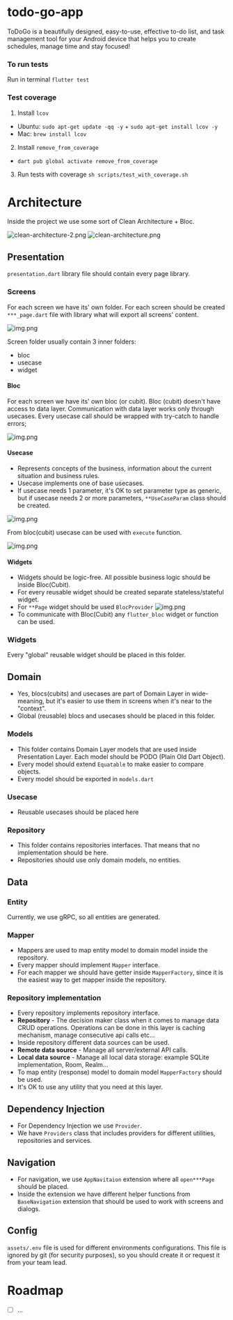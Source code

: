 # todo-go-app
ToDoGo is a beautifully designed, easy-to-use, effective to-do list, and task management tool for your Android device that helps you to create schedules, manage time and stay focused!

### To run tests
Run in terminal `flutter test`

### Test coverage
1. Install `lcov`
- Ubuntu: `sudo apt-get update -qq -y` + `sudo apt-get install lcov -y`
- Mac: `brew install lcov`
2. Install `remove_from_coverage`
- `dart pub global activate remove_from_coverage`
3. Run tests with coverage `sh scripts/test_with_coverage.sh`

# Architecture
Inside the project we use some sort of Clean Architecture + Bloc.

![clean-architecture-2.png](readme/clean-architecture.png)
![clean-architecture.png](readme/flutter-clean-architecture.png)

## Presentation
`presentation.dart` library file should contain every page library.

### Screens
For each screen we have its' own folder.
For each screen should be created `***_page.dart` file with library what will export all screens' content.

![img.png](readme/screen-library.png)

Screen folder usually contain 3 inner folders:
* bloc
* usecase
* widget

#### Bloc
For each screen we have its' own bloc (or cubit). Bloc (cubit) doesn't have access to data layer. Communication with data layer works only through usecases.
Every usecase call should be wrapped with try-catch to handle errors;

![img.png](readme/bloc-error-handling.png)

#### Usecase
* Represents concepts of the business, information about the current situation and business rules.
* Usecase implements one of base usecases.
* If usecase needs 1 parameter, it's OK to set parameter type as generic, but if usecase needs 2 or more parameters, `**UseCaseParam` class should be created.

![img.png](readme/usecase-param.png)

From bloc(cubit) usecase can be used with `execute` function.

![img.png](readme/usecase-execute.png)

#### Widgets

* Widgets should be logic-free. All possible business logic should be inside Bloc(Cubit).
* For every reusable widget should be created separate stateless/stateful widget.
* For `**Page` widget should be used `BlocProvider` ![img.png](readme/page-bloc-provider.png)
* To communicate with Bloc(Cubit) any `flutter_bloc` widget or function can be used.

### Widgets

Every "global" reusable widget should be placed in this folder.

## Domain

* Yes, blocs(cubits) and usecases are part of Domain Layer in wide-meaning, but it's easier to use them in screens when it's near to the "context".
* Global (reusable) blocs and usecases should be placed in this folder.

### Models

* This folder contains Domain Layer models that are used inside Presentation Layer. Each model should be PODO (Plain Old Dart Object).
* Every model should extend `Equatable` to make easier to compare objects.
* Every model should be exported in `models.dart`

### Usecase

* Reusable usecases should be placed here

### Repository
* This folder contains repositories interfaces. That means that no implementation should be here.
* Repositories should use only domain models, no entities.

## Data

### Entity

Currently, we use gRPC, so all entities are generated.

### Mapper

* Mappers are used to map entity model to domain model inside the repository.
* Every mapper should implement `Mapper` interface.
* For each mapper we should have getter inside `MapperFactory`, since it is the easiest way to get mapper inside the repository.

### Repository implementation

* Every repository implements repository interface.
* **Repository** - The decision maker class when it comes to manage data CRUD operations. Operations can be done in this layer is caching mechanism, manage consecutive api calls etc…
* Inside repository different data sources can be used.
* **Remote data source** - Manage all server/external API calls.
* **Local data source** - Manage all local data storage: example SQLite implementation, Room, Realm…
* To map entity (response) model to domain model `MapperFactory` should be used.
* It's OK to use any utility that you need at this layer.

## Dependency Injection

* For Dependency Injection we use `Provider`.
* We have `Providers` class that includes providers for different utilities, repositories and services.

## Navigation
* For navigation, we use `AppNavitaion` extension where all `open***Page` should be placed.
* Inside the extension we have different helper functions from `BaseNavigation` extension that should be used to work with screens and dialogs.

## Config
`assets/.env` file is used for different environments configurations. This file is ignored by git (for security purposes), so you should create it or request it from your team lead.

# Roadmap
* [ ] ...